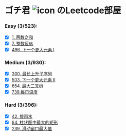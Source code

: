 # ゴチ君 ![icon](https://i.loli.net/2020/10/05/APvmanVlE8iUQ1p.jpg) のLeetcode部屋

### Easy (3/523): 
  - [x] [1. 两数之和](https://leetcode-cn.com/problems/two-sum/) 
  - [x] [7. 整数反转](https://leetcode-cn.com/problems/reverse-integer/)
  - [x] [496. 下一个更大元素 I](https://leetcode-cn.com/problems/next-greater-element-i/)
### Medium (3/930):
  - [x] [300. 最长上升子序列](https://leetcode-cn.com/problems/longest-increasing-subsequence/)
  - [x] [503. 下一个更大元素 II](https://leetcode-cn.com/problems/next-greater-element-ii/)
  - [x] [654. 最大二叉树](https://leetcode-cn.com/problems/maximum-binary-tree/)
  - [x] [739.每日温度](https://leetcode-cn.com/problems/daily-temperatures/)
### Hard (3/396):
  - [x] [42. 接雨水](https://leetcode-cn.com/problems/trapping-rain-water/)
  - [x] [84. 柱状图中最大的矩形](https://leetcode-cn.com/problems/largest-rectangle-in-histogram/)
  - [x] [239. 滑动窗口最大值](https://leetcode-cn.com/problems/sliding-window-maximum/)
